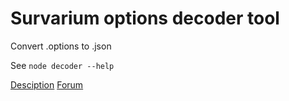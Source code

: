 # Survarium options decoder tool

Convert .options to .json

See `node decoder --help`

[Desciption](./INFO.md)
[Forum](https://forum.survarium.com/en/viewtopic.php?f=3&t=7475&p=253180)
